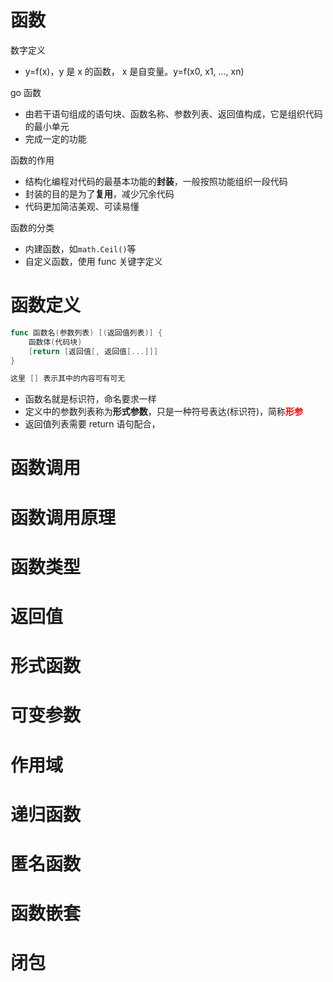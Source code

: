 # 函数
数字定义
- y=f(x)，y 是 x 的函数， x 是自变量。y=f(x0, x1, ..., xn)

go 函数
- 由若干语句组成的语句块、函数名称、参数列表、返回值构成，它是组织代码的最小单元
- 完成一定的功能

函数的作用
- 结构化编程对代码的最基本功能的**封装**，一般按照功能组织一段代码
- 封装的目的是为了**复用**，减少冗余代码
- 代码更加简洁美观、可读易懂

函数的分类
- 内建函数，如`math.Ceil()`等
- 自定义函数，使用 func 关键字定义


# 函数定义
```go
func 函数名(参数列表) [(返回值列表)] {
    函数体(代码块)
    [return [返回值[, 返回值[...]]]
}

这里 [] 表示其中的内容可有可无
```
- 函数名就是标识符，命名要求一样
- 定义中的参数列表称为**形式参数**，只是一种符号表达(标识符)，简称<span style="color: red; font-weight: bold;">形参</span>
- 返回值列表需要 return 语句配合，

# 函数调用


# 函数调用原理


# 函数类型


# 返回值


# 形式函数


# 可变参数


# 作用域


# 递归函数


# 匿名函数


# 函数嵌套


# 闭包